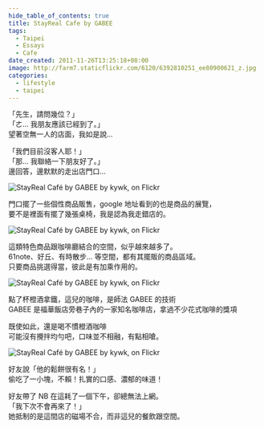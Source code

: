 ```yaml
---
hide_table_of_contents: true
title: StayReal Cafe by GABEE
tags:
  - Taipei
  - Essays
  - Cafe
date_created: 2011-11-26T13:25:18+08:00
image: http://farm7.staticflickr.com/6120/6392810251_ee80900621_z.jpg
categories:
  - lifestyle
  - taipei
---
```


「先生，請問幾位？」  
「ㄜ... 我朋友應該已經到了。」  
望著空無一人的店面，我如是說...

「我們目前沒客人耶！」  
「那... 我聯絡一下朋友好了。」  
邊回答，邊默默的走出店門口...

![StayReal Café by GABEE by kywk, on Flickr](http://farm8.staticflickr.com/7001/6392812769_878604d801_z.jpg)

門口擺了一些個性商品販售，google 地址看到的也是商品的展覽，  
要不是裡面有擺了幾張桌椅，我是認為我走錯店的。

![StayReal Café by GABEE by kywk, on Flickr](http://farm7.staticflickr.com/6039/6392815173_89b586091e_z.jpg)

這類特色商品跟咖啡廳結合的空間，似乎越來越多了。  
61note、好丘、有時散步... 等空間，都有其擺販的商品區域。  
只要商品挑選得當，彼此是有加乘作用的。

![StayReal Café by GABEE by kywk, on Flickr](http://farm7.staticflickr.com/6120/6392810251_ee80900621_z.jpg)

點了杯橙酒拿鐵，這兒的咖啡，是師法 GABEE 的技術  
GABEE 是福華飯店旁巷子內的一家知名咖啡店，拿過不少花式咖啡的獎項

既使如此，還是喝不慣橙酒咖啡  
可能沒有攪拌均勻吧，口味並不相融，有點相嗆。

![StayReal Café by GABEE by kywk, on Flickr](http://farm8.staticflickr.com/7012/6392806765_f0cbf0de36_z.jpg)

好友說「他的鬆餅很有名！」  
偷吃了一小塊，不賴！扎實的口感、濃郁的味道！

好友帶了 NB 在這耗了一個下午，卻總無法上網。  
「我下次不會再來了！」  
她抵制的是這間店的磁場不合，而非這兒的餐飲跟空間。
